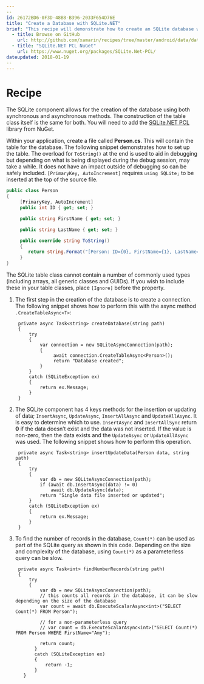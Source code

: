 ```yaml
---
--
id: 26172BD6-0F3D-48B8-B396-2033F654D76E
title: "Create a Database with SQLite.NET"
brief: "This recipe will demonstrate how to create an SQLite database with the SQLite.NET PCL library."
  - title: Browse on GitHub 
    url: http://github.com/xamarin/recipes/tree/master/android/data/databases/sqlite-component
  - title: "SQLite.NET PCL NuGet"
    url: https://www.nuget.org/packages/SQLite.Net-PCL/
dateupdated: 2018-01-19
--
---
```


# Recipe

The SQLite component allows for the creation of the database using both synchronous and asynchronous methods. The construction of the table class itself is the same for both. You will need to add the  [SQLite.NET PCL](https://www.nuget.org/packages/SQLite.Net-PCL/) library from NuGet. 


Within your application, create a file called **Person.cs**. This will contain the table for the database. The following snippet demonstrates how to set up the table. The overload for `ToString()` at the end is used to aid in debugging but depending on what is being displayed during the debug session, may take a while. It does not have an impact outside of debugging so can be safely included. `[PrimaryKey, AutoIncrement]` requires `using SQLite;` to be inserted at the top of the source file.
 
```csharp
public class Person
{
     [PrimaryKey, AutoIncrement]
     public int ID { get; set; }

     public string FirstName { get; set; }

     public string LastName { get; set; }

     public override string ToString()
     {
        return string.Format("[Person: ID={0}, FirstName={1}, LastName={2}]", ID, FirstName, LastName);
     }
}
```

The SQLite table class cannot contain a number of commonly used types (including arrays, all generic classes and GUIDs). If you wish to include these in your table classes, place `[Ignore]` before the property.

1. The first step in the creation of the database is to create a connection. The following snippet shows how to perform this with the async method `.CreateTableAsync<T>`: 

        private async Task<string> createDatabase(string path)
        {
            try
            {
                var connection = new SQLiteAsyncConnection(path);
                {
                     await connection.CreateTableAsync<Person>();
                     return "Database created";
                }
            }
            catch (SQLiteException ex)
            {
                return ex.Message;
            }
        }

2. The SQLite component has 4 keys methods for the insertion or updating of data; `InsertAsync`, `UpdateAsync`, `InsertAllAsync` and `UpdateAllAsync`. It is easy to determine which to use.  `InsertAsync` and `InsertAllSync` return **0** if the data doesn’t exist and the data was not inserted. If the value is non-zero, then the data exists and the `UpdateAsync` or `UpdateAllAsync` was used. The following snippet shows how to perform this operation.
 
        private async Task<string> insertUpdateData(Person data, string path)
        {
            try
            {
                var db = new SQLiteAsyncConnection(path);
                if (await db.InsertAsync(data) != 0)
                    await db.UpdateAsync(data);
                return "Single data file inserted or updated";
            }
            catch (SQLiteException ex)
            {
                return ex.Message;
            }
        }

3. To find the number of records in the database, `Count(*)` can be used as part of the SQLite query as shown in this code. Depending on the size and complexity of the database, using `Count(*)` as a parameterless query can be slow. 

        private async Task<int> findNumberRecords(string path)
        {
            try
            {
                var db = new SQLiteAsyncConnection(path);
                // this counts all records in the database, it can be slow depending on the size of the database
                var count = await db.ExecuteScalarAsync<int>("SELECT Count(*) FROM Person");
        
                // for a non-parameterless query
                // var count = db.ExecuteScalarAsync<int>("SELECT Count(*) FROM Person WHERE FirstName="Amy");
        
                return count;
              }
              catch (SQLiteException ex)
              {
                  return -1;
              }
          }

